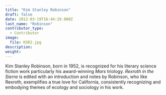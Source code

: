 ```yaml
---
title: "Kim Stanley Robinson"
draft: false
date: 2012-03-19T16:44:29.000Z
last_name: "Robinson"
contributor_type:
  - Contributor
image:
  file: KSR2.jpg
description:
weight:
---
```


Kim Stanley Robinson, born in 1952, is recognized for his literary science fiction work particularly his award-winning _Mars_ triology. _Rexroth in the Sierra_ is edited with an introduction and notes by Robinson, who like Rexroth, exemplifies a true love for California, consistently recognizing and embodying themes of ecology and sociology in his work.

